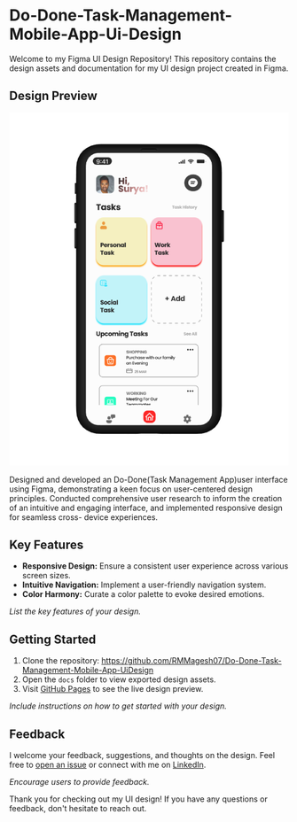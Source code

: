 # Do-Done-Task-Management-Mobile-App-Ui-Design

Welcome to my Figma UI Design Repository! This repository contains the design assets and documentation for my UI design project created in Figma.

## Design Preview

![Design Preview](Doc/Preview.png)

Designed and developed an Do-Done(Task Management App)user interface using Figma, demonstrating a  keen focus on user-centered design principles. Conducted comprehensive user research to inform the  creation of an intuitive and engaging interface, and implemented responsive design for seamless cross-  device experiences.


## Key Features

- **Responsive Design:** Ensure a consistent user experience across various screen sizes.
- **Intuitive Navigation:** Implement a user-friendly navigation system.
- **Color Harmony:** Curate a color palette to evoke desired emotions.

*List the key features of your design.*

## Getting Started

1. Clone the repository: https://github.com/RMMagesh07/Do-Done-Task-Management-Mobile-App-UiDesign
2. Open the `docs` folder to view exported design assets.
3. Visit [GitHub Pages](https://github.com/RMMagesh07/Do-Done-Task-Management-Mobile-App-UiDesign) to see the live design preview.

*Include instructions on how to get started with your design.*

## Feedback

I welcome your feedback, suggestions, and thoughts on the design. Feel free to [open an issue](https://github.com/RMMagesh07/Do-Done-Task-Management-Mobile-App-UiDesign/issues) or connect with me on [LinkedIn](https://www.linkedin.com/in/rm-magesh-575293255/).

*Encourage users to provide feedback.*

Thank you for checking out my UI design! If you have any questions or feedback, don't hesitate to reach out.
